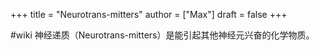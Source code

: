 +++
title = "Neurotrans-mitters"
author = ["Max"]
draft = false
+++

\#wiki
神经递质（Neurotrans-mitters）是能引起其他神经元兴奋的化学物质。
